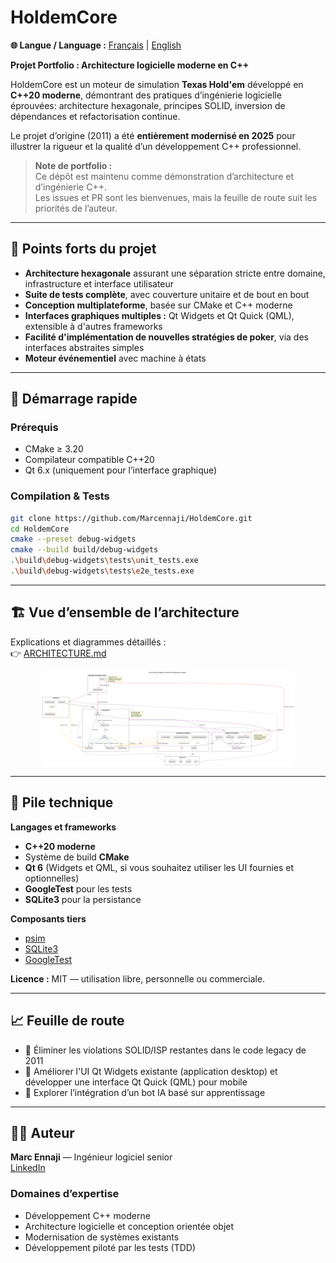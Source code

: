 # HoldemCore

**🌐 Langue / Language :** [Français](README_fr.md) | [English](README.md)

**Projet Portfolio : Architecture logicielle moderne en C++**

HoldemCore est un moteur de simulation **Texas Hold'em** développé en **C++20 moderne**, démontrant des pratiques d’ingénierie logicielle éprouvées:
architecture hexagonale, principes SOLID, inversion de dépendances et refactorisation continue.

Le projet d’origine (2011) a été **entièrement modernisé en 2025** pour illustrer la rigueur et la qualité d’un développement C++ professionnel.

> **Note de portfolio :**  
> Ce dépôt est maintenu comme démonstration d’architecture et d’ingénierie C++.  
> Les issues et PR sont les bienvenues, mais la feuille de route suit les priorités de l’auteur.

---

## 🎯 Points forts du projet

- **Architecture hexagonale** assurant une séparation stricte entre domaine, infrastructure et interface utilisateur  
- **Suite de tests complète**, avec couverture unitaire et de bout en bout  
- **Conception multiplateforme**, basée sur CMake et C++ moderne  
- **Interfaces graphiques multiples :** Qt Widgets et Qt Quick (QML), extensible à d'autres frameworks 
- **Facilité d'implémentation de nouvelles stratégies de poker**, via des interfaces abstraites simples
- **Moteur événementiel** avec machine à états

---

## 🚀 Démarrage rapide

### Prérequis
- CMake ≥ 3.20  
- Compilateur compatible C++20  
- Qt 6.x (uniquement pour l’interface graphique)

### Compilation & Tests
```bash
git clone https://github.com/Marcennaji/HoldemCore.git
cd HoldemCore
cmake --preset debug-widgets
cmake --build build/debug-widgets
.\build\debug-widgets\tests\unit_tests.exe
.\build\debug-widgets\tests\e2e_tests.exe
```

---

## 🏗️ Vue d’ensemble de l’architecture

Explications et diagrammes détaillés :  
👉 [ARCHITECTURE.md](doc/ARCHITECTURE.md)

<p align="center">
  <img src="doc/architecture.png" alt="Diagramme d'architecture hexagonale" width="80%">
</p>

---

## 🧰 Pile technique

**Langages et frameworks**
- **C++20 moderne**
- Système de build **CMake**
- **Qt 6** (Widgets et QML, si vous souhaitez utiliser les UI fournies et optionnelles)
- **GoogleTest** pour les tests
- **SQLite3** pour la persistance

**Composants tiers**
- [psim](https://github.com/christophschmalhofer/poker/tree/master/XPokerEval/XPokerEval.PokerSim)  
- [SQLite3](https://www.sqlite.org/)  
- [GoogleTest](https://github.com/google/googletest)

**Licence :** MIT — utilisation libre, personnelle ou commerciale.

---

## 📈 Feuille de route

- 🧩 Éliminer les violations SOLID/ISP restantes dans le code legacy de 2011  
- 🎨 Améliorer l'UI Qt Widgets existante (application desktop) et développer une interface Qt Quick (QML) pour mobile  
- 🧠 Explorer l’intégration d’un bot IA basé sur apprentissage

---

## 👨‍💻 Auteur

**Marc Ennaji** — Ingénieur logiciel senior  
[LinkedIn](https://www.linkedin.com/in/marcennaji/)

### Domaines d’expertise
- Développement C++ moderne
- Architecture logicielle et conception orientée objet  
- Modernisation de systèmes existants  
- Développement piloté par les tests (TDD)

